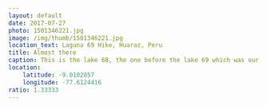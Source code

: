 ```yaml
---
layout: default
date: 2017-07-27
photo: 1501346221.jpg
image: /img/thumb/1501346221.jpg
location_text: Laguna 69 Hike, Huaraz, Peru
title: Almost there
caption: This is the lake 68, the one before the lake 69 which was our goal. To be honest, this one was much more beautiful with more colorss and better surroundings.
location:
    latitude: -9.0102857
    longitude: -77.6124416
ratio: 1.33333
---
```


